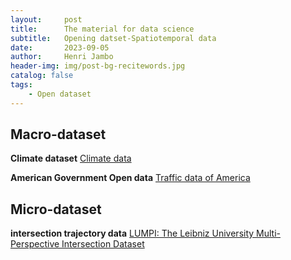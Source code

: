 ```yaml
---
layout:     post
title:      The material for data science
subtitle:   Opening datset-Spatiotemporal data
date:       2023-09-05
author:     Henri Jambo
header-img: img/post-bg-recitewords.jpg
catalog: false
tags:
    - Open dataset
---
```


## Macro-dataset 
**Climate dataset**
    [Climate data](https://climexp.knmi.nl/start.cgi?id=51e9b9c2ffa5bf2a83a469eba86afa0f)

**American Government Open data**
    [Traffic data of America](https://catalog.data.gov/dataset)


## Micro-dataset

**intersection trajectory data**
    [LUMPI: The Leibniz University Multi-Perspective Intersection Dataset](https://data.uni-hannover.de/dataset/lumpi)